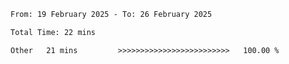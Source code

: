<!--START_SECTION:waka-->

```txt
From: 19 February 2025 - To: 26 February 2025

Total Time: 22 mins

Other   21 mins         >>>>>>>>>>>>>>>>>>>>>>>>>   100.00 %
```

<!--END_SECTION:waka-->
